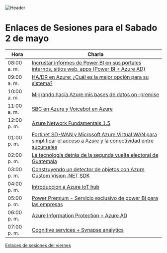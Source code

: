 ![Header](images/Header.png)
# Enlaces de Sesiones para el Sabado 2 de mayo

Hora | Charla |
--- | --- |
08:00 a. m. |	[Incrustar informes de Power BI en sus portales internos, sitios web, apps (Power BI + Azure AD)](https://bit.ly/3aN0e67)
09:00 a. m. |	[HA/DR en Azure: ¿Cuál es la mejor opción para su sistema?](https://bit.ly/2Sj9oRr)
10:00 a. m. |	[Migrando hacía Azure mis bases de datos on-premise](https://bit.ly/3bMmazj)
11:00 a. m. |	[SBC en Azure y Voicebot en Azure](https://bit.ly/2VNoqB8)
12:00 p. m. |	[Azure Network Fundamentals 1.5](https://bit.ly/2xhk8IB)
01:00 p. m. |	[Fortinet SD-WAN y Microsoft Azure Virtual WAN para simplificar el acceso a Azure y la conectividad entre sucursales](https://bit.ly/3f3QkR0)
02:00 p. m. |	[La tecnología detrás de la segunda vuelta electoral de Guatemala](https://bit.ly/3cX7ptT)
03:00 p. m. |	[Construyendo un detector de objetos con Azure Custom Vision .NET SDK](https://bit.ly/2VIuJ8R)
04:00 p. m. |	[Introduccion a Azure IoT hub](https://teams.microsoft.com/l/meetup-join/19%3ameeting_ZmU5MDBhYmQtZGZkNy00NmQ3LWJjMjgtNjcwOTc4Yjg4ZGQw%40thread.v2/0?context=%7b%22Tid%22%3a%22712e06bd-dfa8-423a-a95d-3bd69c4aef66%22%2c%22Oid%22%3a%222aeccba7-33de-4242-bf52-2aac3dedf75e%22%2c%22IsBroadcastMeeting%22%3atrue%7d)
05:00 p. m. |	[Power Premium - Servicio exclusivo de power BI para las empresas](https://bit.ly/3bLhGt3)
06:00 p. m. |	[Azure Information Protection + Azure AD ](https://bit.ly/3eXLwwh)
07:00 p. m. |	[Cognitive services + Synapse analytics](https://bit.ly/3aOzKku)

[Enlaces de sesiones del viernes](EnlacesViernes.md)
